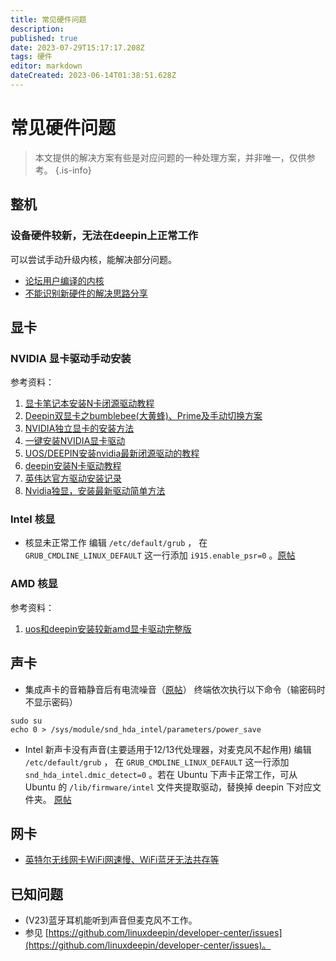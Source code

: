 ```yaml
---
title: 常见硬件问题
description: 
published: true
date: 2023-07-29T15:17:17.208Z
tags: 硬件
editor: markdown
dateCreated: 2023-06-14T01:38:51.628Z
---
```


# 常见硬件问题

> 本文提供的解决方案有些是对应问题的一种处理方案，并非唯一，仅供参考。
{.is-info}

## 整机

### 设备硬件较新，无法在deepin上正常工作

可以尝试手动升级内核，能解决部分问题。
- [论坛用户编译的内核](https://www.yuque.com/pzm9012/ct5ume/nte586#KAHjv)
- [不能识别新硬件的解决思路分享](https://bbs.deepin.org/post/245493)

## 显卡

### NVIDIA 显卡驱动手动安装

参考资料：

1. [显卡笔记本安装N卡闭源驱动教程](https://bbs.deepin.org/post/215066)
2. [Deepin双显卡之bumblebee(大黄蜂)、Prime及手动切换方案](https://bbs.deepin.org/post/210053)
3. [NVIDIA独立显卡的安装方法](https://bbs.deepin.org/post/223856)
4. [一键安装NVIDIA显卡驱动](https://bbs.deepin.org/post/227866)
5. [UOS/DEEPIN安装nvidia最新闭源驱动的教程](https://bbs.deepin.org/post/232923)
6. [deepin安装N卡驱动教程](https://bbs.deepin.org/post/238766)
7. [英伟达官方驱动安装记录](https://bbs.deepin.org/post/244803)
8. [Nvidia独显，安装最新驱动简单方法](https://bbs.deepin.org/post/248336)

### Intel 核显

- 核显未正常工作
编辑 `/etc/default/grub` ， 在 `GRUB_CMDLINE_LINUX_DEFAULT` 这一行添加 `i915.enable_psr=0` 。[原帖](https://bbs.deepin.org/post/248032)

### AMD 核显

参考资料：

1. [uos和deepin安装较新amd显卡驱动完整版](https://bbs.deepin.org/post/237734)

## 声卡

- 集成声卡的音箱静音后有电流噪音（[原帖](https://bbs.deepin.org/post/247410)）
	终端依次执行以下命令（输密码时不显示密码）
```
sudo su
echo 0 > /sys/module/snd_hda_intel/parameters/power_save 
```
- Intel 新声卡没有声音(主要适用于12/13代处理器，对麦克风不起作用)
	编辑 `/etc/default/grub` ， 在 `GRUB_CMDLINE_LINUX_DEFAULT` 这一行添加 `snd_hda_intel.dmic_detect=0` 。若在 Ubuntu 下声卡正常工作，可从 Ubuntu 的 `/lib/firmware/intel` 文件夹提取驱动，替换掉 deepin 下对应文件夹。 [原帖](https://bbs.deepin.org/post/248032)

## 网卡

- [英特尔无线网卡WiFi网速慢、WiFi蓝牙无法共存等](https://bbs.deepin.org/post/257926)

## 已知问题

- (V23)蓝牙耳机能听到声音但麦克风不工作。
- 参见 [https://github.com/linuxdeepin/developer-center/issues](https://github.com/linuxdeepin/developer-center/issues)。